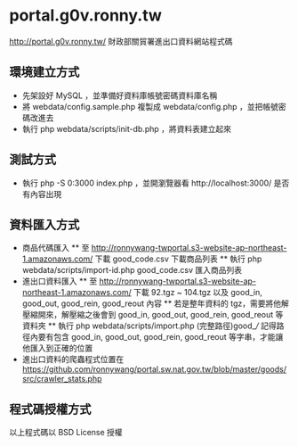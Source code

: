 # portal.g0v.ronny.tw
http://portal.g0v.ronny.tw/ 財政部關貿署進出口資料網站程式碼

環境建立方式
------------
* 先架設好 MySQL ，並準備好資料庫帳號密碼資料庫名稱
* 將 webdata/config.sample.php 複製成 webdata/config.php ，並把帳號密碼改進去
* 執行 php webdata/scripts/init-db.php ，將資料表建立起來

測試方式
--------
* 執行 php -S 0:3000 index.php ，並開瀏覽器看 http://localhost:3000/ 是否有內容出現

資料匯入方式
------------
* 商品代碼匯入
** 至 http://ronnywang-twportal.s3-website-ap-northeast-1.amazonaws.com/ 下載 good_code.csv 下載商品列表
** 執行 php webdata/scripts/import-id.php good_code.csv 匯入商品列表
* 進出口資料匯入
** 至 http://ronnywang-twportal.s3-website-ap-northeast-1.amazonaws.com/ 下載 92.tgz ~ 104.tgz 以及 good_in, good_out, good_rein, good_reout 內容
** 若是整年資料的 tgz，需要將他解壓縮開來，解壓縮之後會到 good_in, good_out, good_rein, good_reout 等資料夾
** 執行 php webdata/scripts/import.php (完整路徑)good_*/*  記得路徑內要有包含 good_in, good_out, good_rein, good_reout 等字串，才能讓他匯入到正確的位置
* 進出口資料的爬蟲程式位置在 https://github.com/ronnywang/portal.sw.nat.gov.tw/blob/master/goods/src/crawler_stats.php 


程式碼授權方式
--------------
以上程式碼以 BSD License 授權
